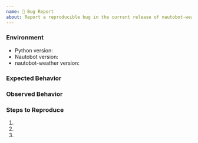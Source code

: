 ```yaml
---
name: 🐛 Bug Report
about: Report a reproducible bug in the current release of nautobot-weather
---
```


### Environment
* Python version:  <!-- Example: 3.7.7 -->
* Nautobot version:  <!-- Example: 1.6.0 -->
* nautobot-weather version:  <!-- Example: 0.1.0 -->

<!-- What did you expect to happen? -->
### Expected Behavior


<!-- What happened instead? -->
### Observed Behavior

<!--
    Describe in detail the exact steps that someone else can take to reproduce
    this bug using the current release.
-->
### Steps to Reproduce
1.
2.
3.
